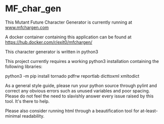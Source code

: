 # MF_char_gen

This Mutant Future Character Generator is currently running at www.mfchargen.com

A docker container containing this application can be found at https://hub.docker.com/r/exit0/mfchargen/

This character generator is written in python3

This project currently requires a working python3 installation containing the following libraries:

python3 -m pip install tornado pdfrw reportlab dicttoxml xmltodict

As a general style guide, please run your python source through pylint and correct any obvious errors such as unused variables and poor spacing.  Please do not feel the need to slavishly answer every issue raised by this tool.  It's there to help.

Please also consider running html through a beautification tool for at-least-minimal readability.
